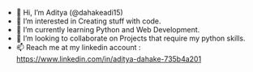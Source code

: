 - 👋 Hi, I’m Aditya (@dahakeadi15)
- 👀 I’m interested in Creating stuff with code.
- 🌱 I’m currently learning Python and Web Development.
- 💞️ I’m looking to collaborate on Projects that require my python skills.
- 📫 Reach me at my linkedin account : https://www.linkedin.com/in/aditya-dahake-735b4a201

<!---
dahakeadi15/dahakeadi15 is a ✨ special ✨ repository because its `README.md` (this file) appears on your GitHub profile.
You can click the Preview link to take a look at your changes.
--->

